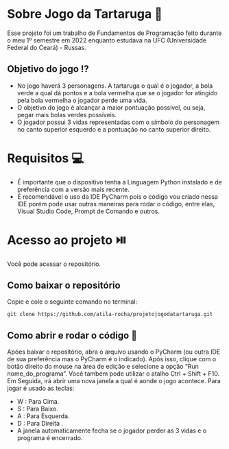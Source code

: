 # Sobre Jogo da Tartaruga 🐢
Esse projeto foi um trabalho de Fundamentos de Programação feito durante o meu 1º semestre em 2022 enquanto estudava na UFC (Universidade Federal do Ceará) - Russas.
## Objetivo do jogo ⁉️
- No jogo haverá 3 personagens. A tartaruga o qual é o jogador, a bola verde a qual dá pontos e a bola vermelha que se o jogador for atingido pela bola vermelha o jogador perde uma vida.
- O objetivo do jogo é alcançar a maior pontuação possível, ou seja, pegar mais bolas verdes possíveis.
- O jogador possui 3 vidas representadas com o símbolo do personagem no canto superior esquerdo e a pontuação no canto superior direito.
# Requisitos 💻
- É importante que o dispositivo tenha a Linguagem Python instalado e de preferência com a versão mais recente.
- É recomendável o uso da IDE PyCharm pois o código vou criado nessa IDE porém pode usar outras maneiras para rodar o código, entre elas, Visual Studio Code, Prompt de Comando e outros.
# Acesso ao projeto ⏯️
Você pode acessar o repositório.
## Como baixar o repositório 
Copie e cole o seguinte comando no terminal:
```
git clone https://github.com/atila-rocha/projetojogodatartaruga.git
```
## Como abrir e rodar o código 🔨
Apóes baixar o repositório, abra o arquivo usando o PyCharm (ou outra IDE de sua preferência mas o PyCharm é o indicado).
Após isso, clique com o botão direito do mouse na área de edição e selecione a opção “Run nome_do_programa”. Você também pode utilizar o atalho Ctrl + Shift + F10.
Em Seguida, irá abrir uma nova janela a qual é aonde o jogo acontece.
Para jogar é usado as teclas:
- W : Para Cima.
- S : Para Baixo.
- A : Para Esquerda.
- D : Para Direita .
- A janela automaticamente fecha se o jogador perder as 3 vidas e o programa é encerrado.
